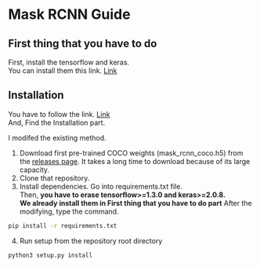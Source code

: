 # Mask RCNN Guide

## First thing that you have to do
First, install the tensorflow and keras. <br/>
You can install them this link. [Link](Vision/Installation_for_Vision.md)

## Installation 
You have to follow the link. [Link](https://github.com/matterport/Mask_RCNN) <br/>
And, Find the Installation part.<br/>

I modifed the existing method.
1. Download first pre-trained COCO weights (mask_rcnn_coco.h5) from the [releases page](https://github.com/matterport/Mask_RCNN/releases).
It takes a long time to download because of its large capacity.
2. Clone that repository.
3. Install dependencies.
Go into requirements.txt file.<br/>
Then, __you have to erase tensorflow>=1.3.0 and keras>=2.0.8.<br/>
We already install them in First thing that you have to do part__
After the modifying, type the command.
~~~ bash
pip install -r requirements.txt
~~~
4. Run setup from the repository root directory
~~~ bash
python3 setup.py install
~~~

